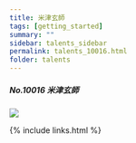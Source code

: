 ```yaml
---
title: 米津玄師 
tags: [getting_started]
summary: ""
sidebar: talents_sidebar
permalink: talents_10016.html
folder: talents
---
```



##### No.10016 米津玄師 

![](https://yt3.ggpht.com/ytc/AKedOLQqQ6i7xu_Q6ySLXW3LoJkMfBPatJLBoL1AX4Q8_g=s176-c-k-c0x00ffffff-no-rj)




{% include links.html %}
